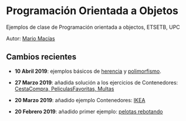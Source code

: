 # Programación Orientada a Objetos

Ejemplos de clase de Programación orientada a objectos, ETSETB, UPC

Autor: [Mario Macías](http://www.macias.info)

## Cambios recientes

* **10 Abril 2019**: ejemplos básicos de [herencia](Tema%2008%20-%20Herencia) y [polimorfismo](Tema%2009%20-%20Polimorfismo).

* **27 Marzo 2019**: añadida solución a los ejercicios de Contenedores: [CestaCompra, PeliculasFavoritas, Multas](./Tema%2005%20-%20Contenedores/EjercicioClase)

* **20 Marzo 2019**: añadido ejemplo Contenedores: [IKEA](./Tema%2005%20-%20Contenedores/Ikea)

* **20 Febrero 2019**: añadido primer ejemplo: [pelotas rebotando](./Tema%2002%20-%20Clases%20y%20Objetos%20en%20Java/PrimerEjemplo)

